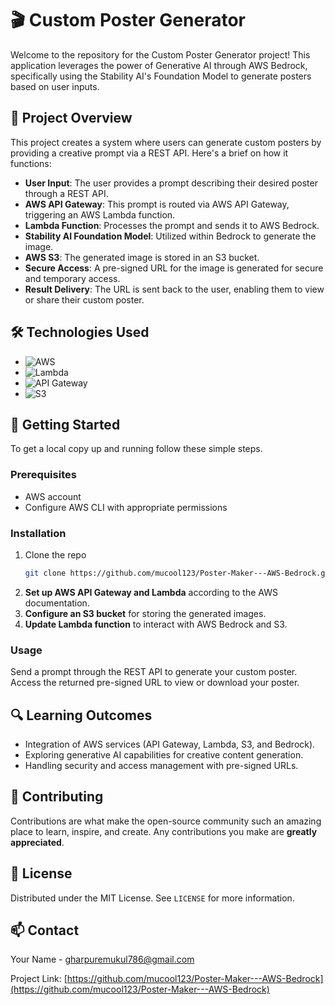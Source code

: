 # 🎬 Custom Poster Generator

Welcome to the repository for the Custom Poster Generator project! This application leverages the power of Generative AI through AWS Bedrock, specifically using the Stability AI's Foundation Model to generate posters based on user inputs.

## 📌 Project Overview

This project creates a system where users can generate custom posters by providing a creative prompt via a REST API. Here's a brief on how it functions:

- **User Input**: The user provides a prompt describing their desired poster through a REST API.
- **AWS API Gateway**: This prompt is routed via AWS API Gateway, triggering an AWS Lambda function.
- **Lambda Function**: Processes the prompt and sends it to AWS Bedrock.
- **Stability AI Foundation Model**: Utilized within Bedrock to generate the image.
- **AWS S3**: The generated image is stored in an S3 bucket.
- **Secure Access**: A pre-signed URL for the image is generated for secure and temporary access.
- **Result Delivery**: The URL is sent back to the user, enabling them to view or share their custom poster.

## 🛠️ Technologies Used

- ![AWS](https://img.shields.io/badge/AWS-Bedrock-orange)
- ![Lambda](https://img.shields.io/badge/AWS-Lambda-yellow)
- ![API Gateway](https://img.shields.io/badge/API%20Gateway-Active-blue)
- ![S3](https://img.shields.io/badge/AWS-S3-blue)

## 🚀 Getting Started

To get a local copy up and running follow these simple steps.

### Prerequisites

- AWS account
- Configure AWS CLI with appropriate permissions

### Installation

1. Clone the repo
   ```sh
   git clone https://github.com/mucool123/Poster-Maker---AWS-Bedrock.git
2. **Set up AWS API Gateway and Lambda** according to the AWS documentation.
3. **Configure an S3 bucket** for storing the generated images.
4. **Update Lambda function** to interact with AWS Bedrock and S3.

### Usage

Send a prompt through the REST API to generate your custom poster. Access the returned pre-signed URL to view or download your poster.

## 🔍 Learning Outcomes

- Integration of AWS services (API Gateway, Lambda, S3, and Bedrock).
- Exploring generative AI capabilities for creative content generation.
- Handling security and access management with pre-signed URLs.

## 🤝 Contributing

Contributions are what make the open-source community such an amazing place to learn, inspire, and create. Any contributions you make are **greatly appreciated**.

## 📝 License

Distributed under the MIT License. See `LICENSE` for more information.

## 📫 Contact

Your Name - gharpuremukul786@gmail.com

Project Link: [https://github.com/mucool123/Poster-Maker---AWS-Bedrock](https://github.com/mucool123/Poster-Maker---AWS-Bedrock)
